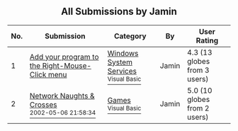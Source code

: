 ﻿<div align="center">

## All Submissions by Jamin

</div>

No.  | Submission | Category | By   | User Rating
---- | ---------- | -------- | ---- | -----------
1 | [Add your program to the Right\-Mouse\-Click menu<br />](https://github.com/Planet-Source-Code/jamin-add-your-program-to-the-right-mouse-click-menu__1-35734) | [Windows System Services<br /><sup>Visual Basic</sup>](../ByCategory/windows-system-services__1-35.md) | Jamin | 4.3 (13 globes from 3 users)
2 | [Network Naughts & Crosses<br /><sup>2002-05-06 21:58:34</sup>](https://github.com/Planet-Source-Code/jamin-network-naughts-crosses__1-34509) | [Games<br /><sup>Visual Basic</sup>](../ByCategory/games__1-38.md) | Jamin | 5.0 (10 globes from 2 users)
